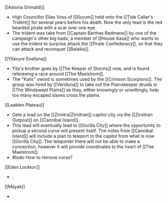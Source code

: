 [[Astoria Grimaldi]]
- High Councillor Elias Voss of [[Illurum]] held onto the [[Tide Caller's Trident]] for several years before his death. Now the only lead is the red bearded pirate with a scar over one eye.
- The trident was take from [[Captain Barthas Redmane]] by one of the campaign's other big bads; a member of [[House Kasa]] who wants to use the trident to surprise attack the [[Pirate Confederacy]], so that they can attack and reconquer [[Balaika]].

[[Yllavyre Enallyna]]
- Ylla's brother goes by [[The Keeper of Storms]] now, and is found refereeing a race around [[The Maelstrom]].
- The "Kalis" sword is sometimes used by the [[Crimson Scorpions]]. The group was hired by [[Veriduna]] to take out the Plainskeeper druids in [[The Windswept Plains]] as they, either knowingly or unwittingly, help too many escaped slaves cross the plains.

[[Leaklen Plateau]]
- Gets a lead on the [[Zirnitra|Zirnitran]] capitol city via the [[Zirnitran Outpost]] on [[Cannibal Island]]. 
- This lead will eventually lead to [[Gorilla City]] where the opportunity to pickup a second curse will present itself. The notes from [[Cannibal Island]] will include a plan to teleport to the capitol from what is now [[Gorilla City]]. The teleporter there will not be able to make a connection, however it will provide coordinates to the heart of [[The Maelstrom]].
- #todo How to remove curse?

[[Eden Lockton]]
- .

[[Mayak]]
- .


